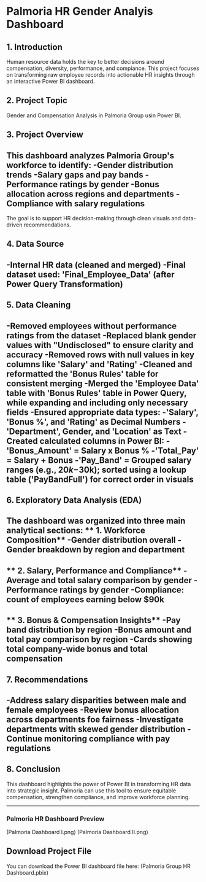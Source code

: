 # Palmoria HR Gender Analyis Dashboard
## 1. Introduction
Human resource data holds the key to better decisions around compensation, diversity, performance, and compiance. This project focuses on transforming raw employee records into actionable HR insights through an interactive Power BI dashboard.

## 2. Project Topic
Gender and Compensation Analysis in Palmoria Group usin Power BI.

## 3. Project Overview
This dashboard analyzes Palmoria Group's workforce to identify:
-Gender distribution trends
-Salary gaps and pay bands
-Performance ratings by gender
-Bonus allocation across regions and departments
-Compliance with salary regulations
-
The goal is to support HR decision-making through clean visuals and data-driven recommendations.

## 4. Data Source
-Internal HR data (cleaned and merged)
-Final dataset used: 'Final_Employee_Data' (after Power Query Transformation)
-

## 5. Data Cleaning
-Removed employees without performance ratings from the dataset
-Replaced blank gender values with "Undisclosed" to ensure clarity and accuracy
-Removed rows with null values in key columns like 'Salary' and 'Rating'
-Cleaned and reformatted the 'Bonus Rules' table for consistent merging
-Merged the 'Employee Data' table with 'Bonus Rules' table in Power Query, while expanding and including only necessary fields
-Ensured appropriate data types:
  -'Salary', 'Bonus %', and 'Rating' as Decimal Numbers
  -'Department', Gender, and 'Location' as Text
-Created calculated columns in Power BI:
  -'Bonus_Amount' = Salary x Bonus %
  -'Total_Pay' = Salary + Bonus
  -'Pay_Band' = Grouped salary ranges (e.g., $20k-$30k); sorted using a lookup table ('PayBandFull') for correct order in visuals
  -

  ## 6. Exploratory Data Analysis (EDA) 
  The dashboard was organized  into three main analytical sections:
  ** 1. Workforce Composition**
  -Gender distribution overall
  -Gender breakdown by region and department
  -

  ** 2. Salary, Performance and Compliance**
  -Average and total salary comparison by gender
  -Performance ratings by gender
  -Compliance: count of employees earning below $90k
  -

  ** 3. Bonus & Compensation Insights**
  -Pay band distribution by region
  -Bonus amount and total pay comparison by region
  -Cards showing total company-wide bonus and total compensation
  -

  ## 7. Recommendations
  -Address salary disparities between male and female employees
  -Review bonus allocation across departments foe fairness
  -Investigate departments with skewed gender distribution
  -Continue monitoring compliance with pay regulations
  -

  ## 8. Conclusion
  This dashboard highlights the power of Power BI in transforming HR data into strategic insight. Palmoria can use this tool to ensure equitable compensation, strengthen compliance, and improve workforce planning.

  ---

  ### Palmoria HR Dashboard Preview
  (Palmoria Dashboard I.png)
  (Palmoria Dashboard II.png)

  ## Download Project File
  You can download the Power BI dashboard file here:
  (Palmoria Group HR Dashboard.pbix)
  
